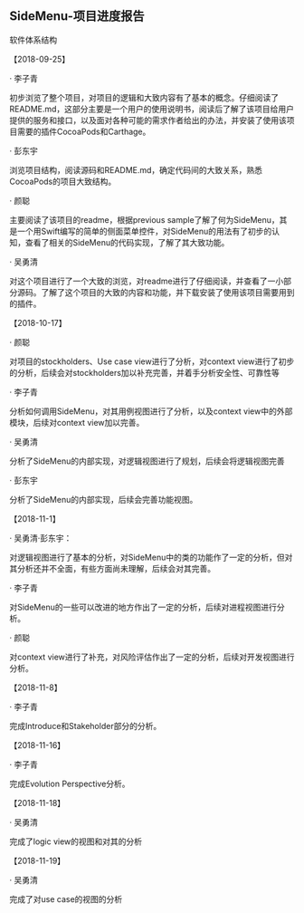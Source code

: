 ## SideMenu-项目进度报告
软件体系结构

【2018-09-25】

· 李子青

初步浏览了整个项目，对项目的逻辑和大致内容有了基本的概念。仔细阅读了README.md，这部分主要是一个用户的使用说明书，阅读后了解了该项目给用户提供的服务和接口，以及面对各种可能的需求作者给出的办法，并安装了使用该项目需要的插件CocoaPods和Carthage。

· 彭东宇

浏览项目结构，阅读源码和README.md，确定代码间的大致关系，熟悉CocoaPods的项目大致结构。


· 颜聪

主要阅读了该项目的readme，根据previous sample了解了何为SideMenu，其是一个用Swift编写的简单的侧面菜单控件，对SideMenu的用法有了初步的认知，查看了相关的SideMenu的代码实现，了解了其大致功能。

· 吴勇清

对这个项目进行了一个大致的浏览，对readme进行了仔细阅读，并查看了一小部分源码。了解了这个项目的大致的内容和功能，并下载安装了使用该项目需要用到的插件。




【2018-10-17】

· 颜聪

对项目的stockholders、Use case view进行了分析，对context view进行了初步的分析，后续会对stockholders加以补充完善，并着手分析安全性、可靠性等

· 李子青

分析如何调用SideMenu，对其用例视图进行了分析，以及context view中的外部模块，后续对context view加以完善。

· 吴勇清

分析了SideMenu的内部实现，对逻辑视图进行了规划，后续会将逻辑视图完善

· 彭东宇

分析了SideMenu的内部实现，后续会完善功能视图。



【2018-11-1】

· 吴勇清·彭东宇：

对逻辑视图进行了基本的分析，对SideMenu中的类的功能作了一定的分析，但对其分析还并不全面，有些方面尚未理解，后续会对其完善。

· 李子青

对SideMenu的一些可以改进的地方作出了一定的分析，后续对进程视图进行分析。

· 颜聪

对context view进行了补充，对风险评估作出了一定的分析，后续对开发视图进行分析。


【2018-11-8】

· 李子青

完成Introduce和Stakeholder部分的分析。

【2018-11-16】

· 李子青

完成Evolution Perspective分析。

【2018-11-18】

· 吴勇清

完成了logic view的视图和对其的分析

【2018-11-19】

· 吴勇清

完成了对use case的视图的分析
